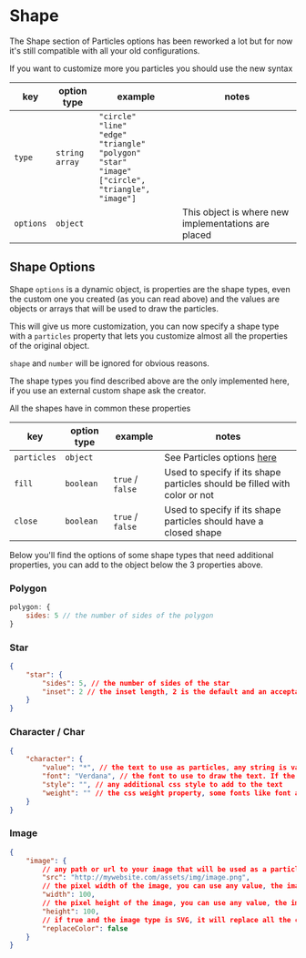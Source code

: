 # Shape

The Shape section of Particles options has been reworked a lot but for now it's still compatible with all your old
configurations.

If you want to customize more you particles you should use the new syntax

| key       | option type             | example                                                                                                                                                     | notes                                               |
| --------- | ----------------------- | ----------------------------------------------------------------------------------------------------------------------------------------------------------- | --------------------------------------------------- |
| `type`    | `string` <br /> `array` | `"circle"` <br /> `"line"` <br /> `"edge"` <br /> `"triangle"` <br /> `"polygon"` <br /> `"star"` <br /> `"image"` <br /> `["circle", "triangle", "image"]` |                                                     |
| `options` | `object`                |                                                                                                                                                             | This object is where new implementations are placed |

## Shape Options

Shape `options` is a dynamic object, is properties are the shape types, even the custom one you created (as you can read
above) and the values are objects or arrays that will be used to draw the particles.

This will give us more customization, you can now specify a shape type with a `particles` property that lets you
customize almost all the properties of the original object.

`shape` and `number` will be ignored for obvious reasons.

The shape types you find described above are the only implemented here, if you use an external custom shape ask the
creator.

All the shapes have in common these properties

| key         | option type | example          | notes                                                                     |
| ----------- | ----------- | ---------------- | ------------------------------------------------------------------------- |
| `particles` | `object`    |                  | See Particles options [here](https://particles.js.org/docs/interfaces/_options_interfaces_ioptions_.ioptions.html-Particles)                                               |
| `fill`      | `boolean`   | `true` / `false` | Used to specify if its shape particles should be filled with color or not |
| `close`     | `boolean`   | `true` / `false` | Used to specify if its shape particles should have a closed shape         |

Below you'll find the options of some shape types that need additional properties, you can add to the object below the 3
properties above.

### Polygon

```javascript
polygon: {
    sides: 5 // the number of sides of the polygon
}
```

### Star

```json
{
    "star": {
        "sides": 5, // the number of sides of the star
        "inset": 2 // the inset length, 2 is the default and an acceptable value
    }
}
```

### Character / Char

```json
{
    "character": {
        "value": "*", // the text to use as particles, any string is valid, for escaping unicode char use the `\uXXXX` syntax
        "font": "Verdana", // the font to use to draw the text. If the font needs an external css or javascript like FontAwesome you should include all the necessary files on your own
        "style": "", // any additional css style to add to the text
        "weight": "" // the css weight property, some fonts like font awesome have a specified weight, check the documentation if needed
    }
}
```

### Image

```json
{
    "image": {
        // any path or url to your image that will be used as a particle
        "src": "http://mywebsite.com/assets/img/image.png",
        // the pixel width of the image, you can use any value, the image will be scaled
        "width": 100,
        // the pixel height of the image, you can use any value, the image will be scaled
        "height": 100,
        // if true and the image type is SVG, it will replace all the colors with the particle color
        "replaceColor": false 
    }
}
```
